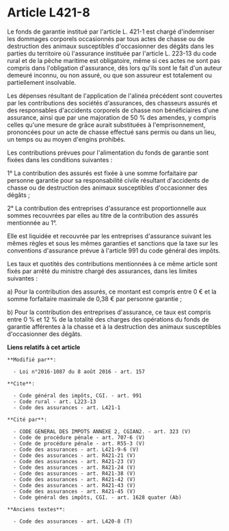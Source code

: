 # Article L421-8

Le fonds de garantie institué par l'article L. 421-1 est chargé d'indemniser les dommages corporels occasionnés par tous
actes de chasse ou de destruction des animaux susceptibles d'occasionner des dégâts dans les parties du territoire où
l'assurance instituée par l'article L. 223-13 du code rural et de la pêche maritime est obligatoire, même si ces actes ne
sont pas compris dans l'obligation d'assurance, dès lors qu'ils sont le fait d'un auteur demeuré inconnu, ou non assuré, ou
que son assureur est totalement ou partiellement insolvable. 

Les dépenses résultant de l'application de l'alinéa précédent sont couvertes par les contributions des sociétés d'assurances,
des chasseurs assurés et des responsables d'accidents corporels de chasse non bénéficiaires d'une assurance, ainsi que par
une majoration de 50 % des amendes, y compris celles qu'une mesure de grâce aurait substituées à l'emprisonnement, prononcées
pour un acte de chasse effectué sans permis ou dans un lieu, un temps ou au moyen d'engins prohibés. 

Les contributions prévues pour l'alimentation du fonds de garantie sont fixées dans les conditions suivantes : 

1° La contribution des assurés est fixée à une somme forfaitaire par personne garantie pour sa responsabilité civile
résultant d'accidents de chasse ou de destruction des animaux susceptibles d'occasionner des dégâts ; 

2° La contribution des entreprises d'assurance est proportionnelle aux sommes recouvrées par elles au titre de la
contribution des assurés mentionnée au 1°. 

Elle est liquidée et recouvrée par les entreprises d'assurance suivant les mêmes règles et sous les mêmes garanties et
sanctions que la taxe sur les conventions d'assurance prévue à l'article 991 du code général des impôts. 

Les taux et quotités des contributions mentionnées à ce même article sont fixés par arrêté du ministre chargé des assurances,
dans les limites suivantes : 

a) Pour la contribution des assurés, ce montant est compris entre 0 € et la somme forfaitaire maximale de 0,38 € par personne
garantie ; 

b) Pour la contribution des entreprises d'assurance, ce taux est compris entre 0 % et 12 % de la totalité des charges des
opérations du fonds de garantie afférentes à la chasse et à la destruction des animaux susceptibles d'occasionner des dégâts.

**Liens relatifs à cet article**

	**Modifié par**:

	  - Loi n°2016-1087 du 8 août 2016 - art. 157

	**Cite**:

	  - Code général des impôts, CGI. - art. 991
	  - Code rural - art. L223-13
	  - Code des assurances - art. L421-1

	**Cité par**:

	  - CODE GENERAL DES IMPOTS ANNEXE 2, CGIAN2. - art. 323 (V)
	  - Code de procédure pénale - art. 707-6 (V)
	  - Code de procédure pénale - art. R55-3 (V)
	  - Code des assurances - art. L421-9-6 (V)
	  - Code des assurances - art. R421-21 (V)
	  - Code des assurances - art. R421-23 (V)
	  - Code des assurances - art. R421-24 (V)
	  - Code des assurances - art. R421-38 (V)
	  - Code des assurances - art. R421-42 (V)
	  - Code des assurances - art. R421-43 (V)
	  - Code des assurances - art. R421-45 (V)
	  - Code général des impôts, CGI. - art. 1628 quater (Ab)

	**Anciens textes**:

	  - Code des assurances - art. L420-8 (T)
